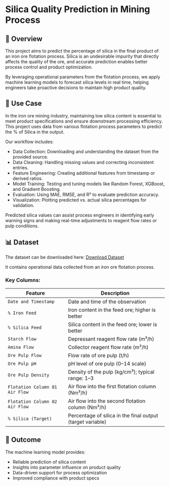# Silica Quality Prediction in Mining Process
## 🧠 Overview
This project aims to predict the percentage of silica in the final product of an iron ore flotation process. Silica is an undesirable impurity that directly affects the quality of the ore, and accurate prediction enables better process control and product optimization.

By leveraging operational parameters from the flotation process, we apply machine learning models to forecast silica levels in real time, helping engineers take proactive decisions to maintain high product quality.

## 🚀 Use Case
In the iron ore mining industry, maintaining low silica content is essential to meet product specifications and ensure downstream processing efficiency. This project uses data from various flotation process parameters to predict the % of Silica in the output.

Our workflow includes:
- Data Collection: Downloading and understanding the dataset from the provided source.
- Data Cleaning: Handling missing values and correcting inconsistent entries.
- Feature Engineering: Creating additional features from timestamp or derived ratios.
- Model Training: Testing and tuning models like Random Forest, XGBoost, and Gradient Boosting.
- Evaluation: Using MAE, RMSE, and R² to evaluate prediction accuracy.
- Visualization: Plotting predicted vs. actual silica percentages for validation.

Predicted silica values can assist process engineers in identifying early warning signs and making real-time adjustments to reagent flow rates or pulp conditions.

## 📊 Dataset
The dataset can be downloaded here:
[Download Dataset](https://nawadarsana-my.sharepoint.com/:x:/g/personal/aminah_nurrahmawati_nawatech_co/EThiFCHctwNAksx7zn0EKH0BAPdsOT9a-cqSWhBgcpXDtg?e=3m7p3B)

It contains operational data collected from an iron ore flotation process.

### Key Columns:

| Feature                           | Description                                                   |
|-----------------------------------|---------------------------------------------------------------|
| `Date and Timestamp`              | Date and time of the observation                              |
| `% Iron Feed`                     | Iron content in the feed ore; higher is better                |
| `% Silica Feed`                   | Silica content in the feed ore; lower is better               |
| `Starch Flow`                     | Depressant reagent flow rate (m³/h)                           |
| `Amina Flow`                      | Collector reagent flow rate (m³/h)                            |
| `Ore Pulp Flow`                   | Flow rate of ore pulp (t/h)                                   |
| `Ore Pulp pH`                     | pH level of ore pulp (0–14 scale)                             |
| `Ore Pulp Density`                | Density of the pulp (kg/cm³); typical range: 1–3              |
| `Flotation Column 01 Air Flow`    | Air flow into the first flotation column (Nm³/h)              |
| `Flotation Column 02 Air Flow`    | Air flow into the second flotation column (Nm³/h)             |
| `% Silica (Target)`               | Percentage of silica in the final output (target variable)    |

## 🎯 Outcome
The machine learning model provides:
- Reliable prediction of silica content
- Insights into parameter influence on product quality
- Data-driven support for process optimization
- Improved compliance with product specs
